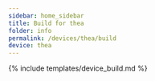 ```yaml
---
sidebar: home_sidebar
title: Build for thea
folder: info
permalink: /devices/thea/build
device: thea
---
```

{% include templates/device_build.md %}
